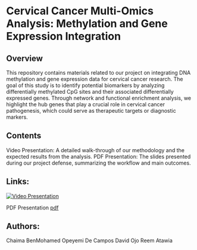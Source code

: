# **Cervical Cancer Multi-Omics Analysis: Methylation and Gene Expression Integration**
## **Overview**

This repository contains materials related to our project on integrating DNA methylation and gene expression data for cervical cancer research. The goal of this study is to identify potential biomarkers by analyzing differentially methylated CpG sites and their associated differentially expressed genes. Through network and functional enrichment analysis, we highlight the hub genes that play a crucial role in cervical cancer pathogenesis, which could serve as therapeutic targets or diagnostic markers.

## **Contents**
Video Presentation: A detailed walk-through of our methodology and the expected results from the analysis.
PDF Presentation: The slides presented during our project defense, summarizing the workflow and main outcomes.

## **Links:**
[![Video Presentation](https://raw.githubusercontent.com/username/repository/branch/path/to/thumbnail.jpg)](Stage5/Hackbio_Task5.mp4)

PDF Presentation [pdf](Stage5/Stage5task.pdf)

## **Authors:**
Chaima BenMohamed
Opeyemi De Campos
David Ojo
Reem Atawia
